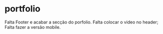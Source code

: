 # portfolio
Falta Footer e acabar a secção do porfolio.
Falta colocar o video no header;
Falta fazer a versão mobile.
